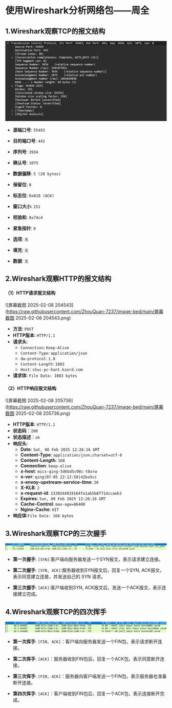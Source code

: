 # 使用Wireshark分析网络包——周全

## 1.Wireshark观察TCP的报文结构

![image-20250208202101257](https://raw.githubusercontent.com/ZhouQuan-7237/image-bed/main/image-20250208202101257.png)

* **源端口号**: `55493`

* **目的端口号**: `443`
* **序列号**: `3934`
* **确认号**: `1075`
* **数据偏移**: `5 (20 bytes)`
* **保留位**: `0`
* **标志位**: `0x010 (ACK)`
* **窗口大小**: `251`
* **校验和**: `0x74c4`
* **紧急指针**: `0`
* **选项**: `无`
* **填充**: `无`
* **数据**: `无` 

## 2.Wireshark观察HTTP的报文结构

#### （1）HTTP请求报文结构

![屏幕截图 2025-02-08 204543](https://raw.githubusercontent.com/ZhouQuan-7237/image-bed/main/屏幕截图 2025-02-08 204543.png)

- **方法**: `POST`
- **HTTP版本**: `HTTP/1.1`
- **请求头**:
  - `Connection`: `Keep-Alive`
  - `Content-Type`: `application/json`
  - `dw-protocol`: `1.0`
  - `Content-Length`: `1083`
  - `Host`: `shuc-pc-hunt.ksord.com`
- **请求体**: `File Data: 1083 bytes`

#### （2）HTTP响应报文结构

![屏幕截图 2025-02-08 205736](https://raw.githubusercontent.com/ZhouQuan-7237/image-bed/main/屏幕截图 2025-02-08 205736.png)

- **HTTP版本**: `HTTP/1.1`
- **状态码**：`200`
- **状态描述**：`ok`
- **响应头**:
  - **Date**: `Sat, 08 Feb 2025 12:26:16 GMT`
  - **Content-Type**: `application/json;charset=utf-8`
  - **Content-Length**: `168`
  - **Connection**: `keep-alive`
  - **x-host**: `mics-qing-5d6bd5c98c-t8xrw`
  - **x-ver**: `qing|07-05 22:12:58|42ba5cc`
  - **x-envoy-upstream-service-time**: `20`
  - **X-KLB**: `2`
  - **x-request-id**: `2330344919164fe1a65b8f71dccaeb3`
  - **Expires**: `Sun, 09 Feb 2025 12:26:16 GMT`
  - **Cache-Control**: `max-age=86400`
  - **Nginx-Cache**: `HIT`
- **响应体**:`File Data: 168 bytes`

## 3.Wireshark观察TCP的三次握手

![image-20250208213400454](https://raw.githubusercontent.com/ZhouQuan-7237/image-bed/main/image-20250208213400454.png)

* **第一次握手**: `[SYN]`:客户端向服务器发送一个SYN报文，表示请求建立连接。

* **第二次握手**: `[SYN, ACK]`:服务器收到SYN报文后，回复一个SYN, ACK报文，表示同意建立连接，并发送自己的 SYN 请求。
* **第三次握手**: `[ACK]`:客户端收到SYN, ACK报文后，发送一个ACK报文，表示连接建立完成。

## 4.Wireshark观察TCP的四次挥手

![image-20250208214258858](https://raw.githubusercontent.com/ZhouQuan-7237/image-bed/main/image-20250208214258858.png)

* **第一次挥手**: `[FIN, ACK]`：客户端向服务器发送一个FIN包，表示请求断开连接。

* **第二次挥手**: `[ACK]`：服务器收到FIN包后，回复一个ACK包，表示同意断开连接。

* **第三次挥手**: `[FIN, ACK]`：服务器向客户端发送一个FIN包，表示服务器也准备断开连接。

* **第四次挥手**: `[ACK]`：客户端收到FIN包后，回复一个ACK包，表示连接断开完成。